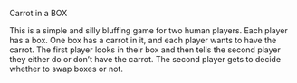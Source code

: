 Carrot in a BOX


This is a simple and silly bluffing game for two human players. Each player has a box. One box has a carrot in it, and each player wants to have the carrot. The first player looks in their box and then tells the second player they either do or don’t have the carrot. The second player gets to decide whether to swap boxes or not.
